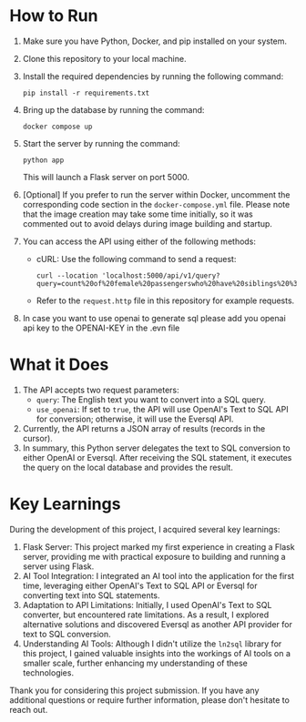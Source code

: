 # How to Run

1. Make sure you have Python, Docker, and pip installed on your system.
2. Clone this repository to your local machine.
3. Install the required dependencies by running the following command:
   ```
   pip install -r requirements.txt
   ```
4. Bring up the database by running the command:
   ```
   docker compose up
   ```
5. Start the server by running the command:
   ```
   python app
   ```
   This will launch a Flask server on port 5000.
6. [Optional] If you prefer to run the server within Docker, uncomment the corresponding code section in the `docker-compose.yml` file. Please note that the image creation may take some time initially, so it was commented out to avoid delays during image building and startup.
7. You can access the API using either of the following methods:

   - cURL: Use the following command to send a request:
     ```
     curl --location 'localhost:5000/api/v1/query?query=count%20of%20female%20passengerswho%20have%20siblings%20%3F&use_openai=true'
     ```
   - Refer to the `request.http` file in this repository for example requests.

8. In case you want to use openai to generate sql please add you openai api key to the OPENAI-KEY in the .evn file

# What it Does

1. The API accepts two request parameters:
   - `query`: The English text you want to convert into a SQL query.
   - `use_openai`: If set to `true`, the API will use OpenAI's Text to SQL API for conversion; otherwise, it will use the Eversql API.
2. Currently, the API returns a JSON array of results (records in the cursor).
3. In summary, this Python server delegates the text to SQL conversion to either OpenAI or Eversql. After receiving the SQL statement, it executes the query on the local database and provides the result.

# Key Learnings

During the development of this project, I acquired several key learnings:

1. Flask Server: This project marked my first experience in creating a Flask server, providing me with practical exposure to building and running a server using Flask.
2. AI Tool Integration: I integrated an AI tool into the application for the first time, leveraging either OpenAI's Text to SQL API or Eversql for converting text into SQL statements.
3. Adaptation to API Limitations: Initially, I used OpenAI's Text to SQL converter, but encountered rate limitations. As a result, I explored alternative solutions and discovered Eversql as another API provider for text to SQL conversion.
4. Understanding AI Tools: Although I didn't utilize the `ln2sql` library for this project, I gained valuable insights into the workings of AI tools on a smaller scale, further enhancing my understanding of these technologies.

Thank you for considering this project submission. If you have any additional questions or require further information, please don't hesitate to reach out.
